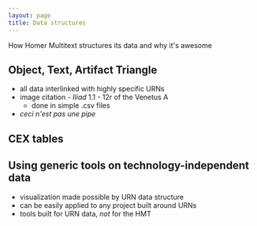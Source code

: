 ```yaml
---
layout: page
title: Data structures
---
```


How Homer Multitext structures its data and why it's awesome

## Object, Text, Artifact Triangle

- all data interlinked with highly specific URNs
- image citation - *Iliad* 1.1 - 12r of the Venetus A 
  - done in simple .csv files
- *ceci n'est pas une pipe*


## CEX tables

## Using generic tools on technology-independent data

- visualization made possible by URN data structure
- can be easily applied to any project built around URNs
- tools built for URN data, *not* for the HMT
